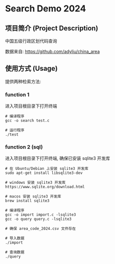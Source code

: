 # Search Demo 2024

## 项目简介 (Project Description)
中国五级行政区划代码查询

数据来自: https://github.com/adyliu/china_area

## 使用方式 (Usage)  
提供两种检索方法:
### function 1
进入项目根目录下打开终端
```
# 编译程序
gcc -o search test.c

# 运行程序
./test
```

### function 2 (sql)
进入项目根目录下打开终端, 确保已安装 sqlite3 开发库
```
# 在 Ubuntu/Debian 上安装 sqlite3 开发库
sudo apt-get install libsqlite3-dev

# windows 安装 sqlite3 开发库
https://www.sqlite.org/download.html

# macos 安装 sqlite3 开发库
brew install sqlite3
```

```
# 编译程序
gcc -o import import.c -lsqlite3
gcc -o query query.c -lsqlite3

# 确保 area_code_2024.csv 文件存在

# 导入数据
./import

# 查询数据
./query
```